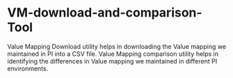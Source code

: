 # VM-download-and-comparison-Tool
Value Mapping Download utility helps in downloading the Value mapping we maintained in PI into a CSV file. Value Mapping comparison utility helps in identifying the differences in Value mapping we maintained in different PI environments.

